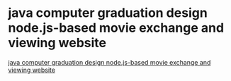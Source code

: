 # java computer graduation design node.js-based movie exchange and viewing website
[java computer graduation design node.js-based movie exchange and viewing website](https://aiwithcloud.com/2022/09/19/java_computer_graduation_design_node-js_based_movie_exchange_and_viewing_website/)